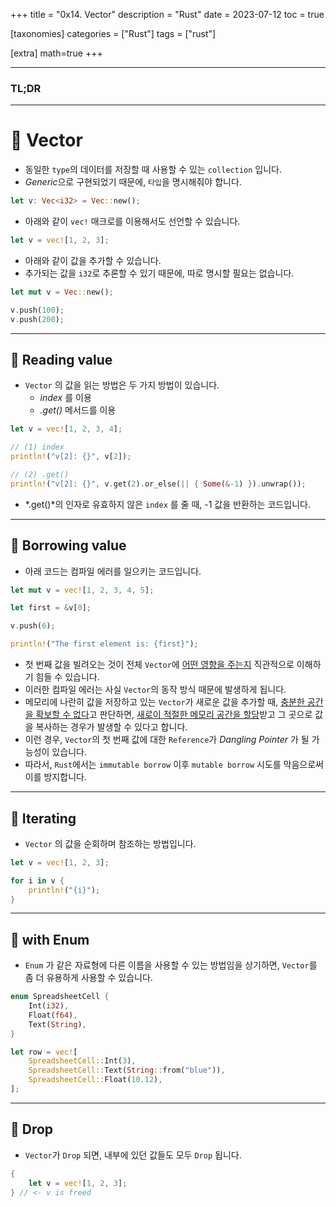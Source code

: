 +++
title = "0x14. Vector"
description = "Rust"
date = 2023-07-12
toc = true

[taxonomies]
categories = ["Rust"]
tags = ["rust"]

[extra]
math=true
+++

---
### <txtred>**TL;DR**</txtred>

---
# 📌 Vector
- 동일한 `type`의 데이터를 저장할 때 사용할 수 있는 `collection` 입니다.
- <txtylw>*Generic*</txtylw>으로 구현되었기 때문에, `타입`을 명시해줘야 합니다.

```rust
let v: Vec<i32> = Vec::new();
```

- 아래와 같이 `vec!` 매크로를 이용해서도 선언할 수 있습니다.

```rust
let v = vec![1, 2, 3];
```

- 아래와 같이 값을 추가할 수 있습니다.
- 추가되는 값을 `i32`로 추론할 수 있기 때문에, 따로 명시할 필요는 없습니다.

```rust
let mut v = Vec::new();

v.push(100);
v.push(200);
```
---
## 📍 Reading value
- `Vector` 의 값을 읽는 방법은 두 가지 방법이 있습니다.
    - *index* 를 이용
    - *.get()* 메서드를 이용
```rust
let v = vec![1, 2, 3, 4];

// (1) index
println!("v[2]: {}", v[2]);

// (2) .get()
println!("v[2]: {}", v.get(2).or_else(|| { Some(&-1) }).unwrap());
```

- *.get()*의 인자로 유효하지 않은 `index` 를 줄 때, -1 값을 반환하는 코드입니다.

---
## 📍 Borrowing value
- 아래 코드는 <txtred>컴파일 에러</txtred>를 일으키는 코드입니다.

```rust
let mut v = vec![1, 2, 3, 4, 5];

let first = &v[0];

v.push(6);

println!("The first element is: {first}");
```

- 첫 번째 값을 <txtylw>빌려오는</txtylw> 것이 전체 `Vector`에 <u>어떤 영향을 주는지</u> 직관적으로 이해하기 힘들 수 있습니다.
- 이러한 <txtred>컴파일 에러</txtred>는 사실 `Vector`의 동작 방식 때문에 발생하게 됩니다.
- 메모리에 나란히 값을 저장하고 있는 `Vector`가 새로운 값을 추가할 때, <u>충분한 공간을 확보할 수 없다</u>고 판단하면, <u>새로이 적절한 메모리 공간을 할당</u>받고 그 곳으로 값을 복사하는 경우가 발생할 수 있다고 합니다.
- 이런 경우, `Vector`의 첫 번째 값에 대한 `Reference`가 <txtred>*Dangling Pointer*</txtred> 가 될 가능성이 있습니다.
- 따라서, `Rust`에서는 `immutable borrow` 이후 `mutable borrow` 시도를 막음으로써 이를 방지합니다.

---
## 📍 Iterating
- `Vector` 의 값을 순회하며 참조하는 방법입니다.
```rust
let v = vec![1, 2, 3];

for i in v {
    println!("{i}");
}
```

---
## 📍 with Enum
- `Enum` 가 <txtylw>같은 자료형에 다른 이름</txtylw>을 사용할 수 있는 방법임을 상기하면, `Vector`를 좀 더 유용하게 사용할 수 있습니다.

```rust
enum SpreadsheetCell {
    Int(i32),
    Float(f64),
    Text(String),
}

let row = vec![
    SpreadsheetCell::Int(3),
    SpreadsheetCell::Text(String::from("blue")),
    SpreadsheetCell::Float(10.12),
];
```

---
## 📍 Drop
- `Vector`가 `Drop` 되면, 내부에 있던 값들도 모두 `Drop` 됩니다.
```rust
{
    let v = vec![1, 2, 3];
} // <- v is freed
```
